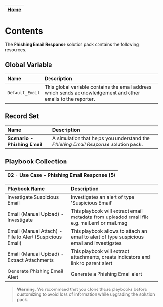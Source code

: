 | [Home](https://github.com/fortinet-fortisoar/solution-pack-phishing-email-response/blob/develop/README.md) |
|--------------------------------------------|

# Contents

The **Phishing Email Response** solution pack contains the following resources.

## Global Variable

|**Name**|**Description**|
| :- | :- |
|`Default_Email`| This global variable contains the email address which sends acknowledgement and other emails to the reporter. |

## Record Set

|**Name**|**Description**|
| :- | :- |
|**Scenario - Phishing Email**| A simulation that helps you understand the *Phishing Email Response* solution pack.|

## Playbook Collection

|02 - Use Case - Phishing Email Response (5) |
| :- |

|Playbook Name|Description|
| :- | :- |
|Investigate Suspicious Email|Investigates an alert of type 'Suspicious Email'|
|Email (Manual Upload) - Investigate|This playbook will extract email metadata from uploaded email file e.g. mail.eml or mail.msg|
|Email (Manual Attach) - File to Alert (Suspicious Email)|This playbook allows to attach an email to alert of type suspicious email and investigates|
|Email (Manual Upload) - Extract Attachments|This playbook will extract attachments, create indicators and link to parent alert|
|Generate Phishing Email Alert|Generate a Phishing Email alert|

>**Warning:** We recommend that you clone these playbooks before customizing to avoid loss of information while upgrading the solution pack.
